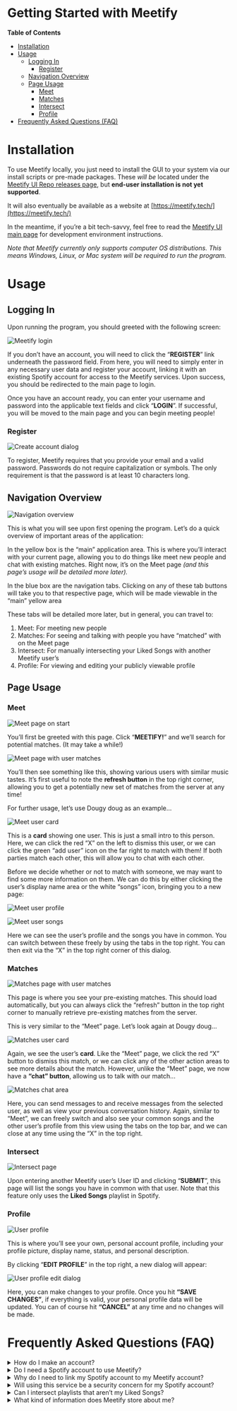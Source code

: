 # Getting Started with Meetify

<!-- markdown-toc start - Don't edit this section. Run M-x markdown-toc-refresh-toc -->
**Table of Contents**

- [Installation](#installation)
- [Usage](#usage)
    - [Logging In](#logging-in)
        - [Register](#register)
    - [Navigation Overview](#navigation-overview)
    - [Page Usage](#page-usage)
        - [Meet](#meet)
        - [Matches](#matches)
        - [Intersect](#intersect)
        - [Profile](#profile)
- [Frequently Asked Questions (FAQ)](#frequently-asked-questions-faq)

<!-- markdown-toc end -->

# Installation

To use Meetify locally, you just need to install the GUI to your system via our install scripts or pre-made packages. These _will be_ located under the [Meetify UI Repo releases page](https://github.com/segeeslice/Meetify-UI/releases), but **end-user installation is not yet supported**.

It will also eventually be available as a website at [https://meetify.tech/](https://meetify.tech/) 

In the meantime, if you’re a bit tech-savvy, feel free to read the [Meetify UI main page](https://github.com/segeeslice/Meetify-UI) for development environment instructions.

_Note that Meetify currently only supports computer OS distributions. This means Windows, Linux, or Mac system will be required to run the program._


# Usage


## Logging In

Upon running the program, you should greeted with the following screen:

![](images/image1.png "Meetify login")

If you don’t have an account, you will need to click the “**REGISTER**” link underneath the password field. From here, you will need to simply enter in any necessary user data and register your account, linking it with an existing Spotify account for access to the Meetify services. Upon success, you should be redirected to the main page to login.

Once you have an account ready, you can enter your username and password into the applicable text fields and click “**LOGIN**”. If successful, you will be moved to the main page and you can begin meeting people!


### Register

![](images/image2.png "Create account dialog")

To register, Meetify requires that you provide your email and a valid password. Passwords do not require capitalization or symbols. The only requirement is that the password is at least 10 characters long.


## Navigation Overview

![](images/navigation.png "Navigation overview")

This is what you will see upon first opening the program. Let’s do a quick overview of important areas of the application:

In the yellow box is the “main” application area. This is where you’ll interact with your current page, allowing you to do things like meet new people and chat with existing matches. Right now, it’s on the Meet page _(and this page’s usage will be detailed more later)._

In the blue box are the navigation tabs. Clicking on any of these tab buttons will take you to that respective page, which will be made viewable in the “main” yellow area

These tabs will be detailed more later, but in general, you can travel to:



1. Meet: For meeting new people
2. Matches: For seeing and talking with people you have “matched” with on the Meet page
3. Intersect: For manually intersecting your Liked Songs with another Meetify user’s
4. Profile: For viewing and editing your publicly viewable profile


## Page Usage


### Meet


![](images/image3.png "Meet page on start")


You’ll first be greeted with this page. Click “**MEETIFY!**” and we’ll search for potential matches. (It may take a while!)

![](images/image4.png "Meet page with user matches")


You’ll then see something like this, showing various users with similar music tastes. It’s first useful to note the **refresh button** in the top right corner, allowing you to get a potentially new set of matches from the server at any time!

For further usage, let’s use Dougy doug as an example…

![](images/image5.png "Meet user card")

This is a **card** showing one user. This is just a small intro to this person. Here, we can click the red “X” on the left to dismiss this user, or we can click the green “add user” icon on the far right to match with them! If both parties match each other, this will allow you to chat with each other.

Before we decide whether or not to match with someone, we may want to find some more information on them. We can do this by either clicking the user’s display name area or the white “songs” icon, bringing you to a new page:

![](images/image6.png "Meet user profile")

![](images/image7.png "Meet user songs")

Here we can see the user’s profile and the songs you have in common. You can switch between these freely by using the tabs in the top right. You can then exit via the “X” in the top right corner of this dialog.


### Matches


![](images/image8.png "Matches page with user matches")

This page is where you see your pre-existing matches. This should load automatically, but you can always click the “refresh” button in the top right corner to manually retrieve pre-existing matches from the server.

This is very similar to the “Meet” page. Let’s look again at Dougy doug...


![](images/image9.png "Matches user card")


Again, we see the user’s **card**. Like the “Meet” page, we click the red “X” button to dismiss this match, or we can click any of the other action areas to see more details about the match. However, unlike the “Meet” page, we now have a **“chat” button**, allowing us to talk with our match...


![](images/image10.png "Matches chat area")


Here, you can send messages to and receive messages from the selected user, as well as view your previous conversation history. Again, similar to “Meet”, we can freely switch and also see your common songs and the other user’s profile from this view using the tabs on the top bar, and we can close at any time using the “X” in the top right.


### Intersect

![](images/image11.png "Intersect page")

Upon entering another Meetify user’s User ID and clicking “**SUBMIT**”, this page will list the songs you have in common with that user. Note that this feature only uses the **Liked Songs** playlist in Spotify.

### Profile

![](images/image12.png "User profile")

This is where you’ll see your own, personal account profile, including your profile picture, display name, status, and personal description.

By clicking “**EDIT PROFILE**” in the top right, a new dialog will appear:

![](images/image13.png "User profile edit dialog")

Here, you can make changes to your profile. Once you hit **“SAVE CHANGES”**, if everything is valid, your personal profile data will be updated. You can of course hit **“CANCEL”** at any time and no changes will be made.


# Frequently Asked Questions (FAQ)

<details><summary>How do I make an account?</summary>

**At the Login page, there is a Register button. Click that, and it will take you through the process of creating an account with Meetify.**
</details>

<details><summary>Do I need a Spotify account to use Meetify?</summary>

**Yes. If you do not have a Spotify account already, you can make one by visiting Spotify’s website. Creating an account is free.**
</details>

<details><summary>Why do I need to link my Spotify account to my Meetify account?</summary>

**Meetify uses information about your Spotify account (such as your listening history and saved playlists) to match you with other users with similar music taste.**
</details>

<details><summary>Will using this service be a security concern for my Spotify account?</summary>

**No. We do not store any of your Spotify credentials, so you don’t have to worry about anyone accessing your account.**
</details>

<details><summary>Can I intersect playlists that aren’t my Liked Songs?</summary>

**Not right now, but we plan to add this feature on the “Intersect” page.**
</details>

<details><summary>What kind of information does Meetify store about me?</summary>

**We store only the personal information that you provide to us (first/last name, email, spotify username, location). We also store your liked songs to use for matching you with other users.**
</details>
